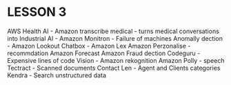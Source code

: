 # LESSON 3 

AWS 
Health AI - Amazon transcribe medical - turns medical conversations into 
Industrial AI - Amazon Monitron - Failure of machines 
Anomally dection - Amazon Lookout
Chatbox - Amazon Lex
Amazon Perzonalise - recommdation 
Amazon Forecast 
Amazon Fraud dection
Codeguru - Expensive lines of code
Vision - Amazon rekognition
Amazon Polly - speech 
Tectract - Scanned documents
Contact Len - Agent and Clients categories
Kendra - Search unstructured data

